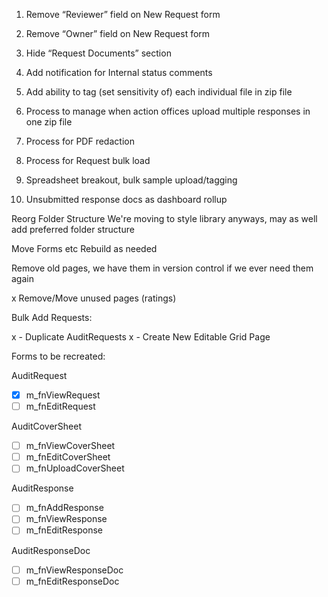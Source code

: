1. Remove “Reviewer” field on New Request form

2. Remove “Owner” field on New Request form

3. Hide “Request Documents” section

4. Add notification for Internal status comments

5. Add ability to tag (set sensitivity of) each individual file in zip file

6. Process to manage when action offices upload multiple responses in one zip file

7. Process for PDF redaction

8. Process for Request bulk load

9. Spreadsheet breakout, bulk sample upload/tagging

10. Unsubmitted response docs as dashboard rollup

Reorg Folder Structure
We're moving to style library anyways, may as well add preferred folder structure

Move Forms etc
Rebuild as needed

Remove old pages, we have them in version control if we ever need them again

x Remove/Move unused pages (ratings)

Bulk Add Requests:

x - Duplicate AuditRequests
x - Create New Editable Grid Page

Forms to be recreated:

AuditRequest

- [x] m_fnViewRequest
- [ ] m_fnEditRequest

AuditCoverSheet

- [ ] m_fnViewCoverSheet
- [ ] m_fnEditCoverSheet
- [ ] m_fnUploadCoverSheet

AuditResponse

- [ ] m_fnAddResponse
- [ ] m_fnViewResponse
- [ ] m_fnEditResponse

AuditResponseDoc

- [ ] m_fnViewResponseDoc
- [ ] m_fnEditResponseDoc
